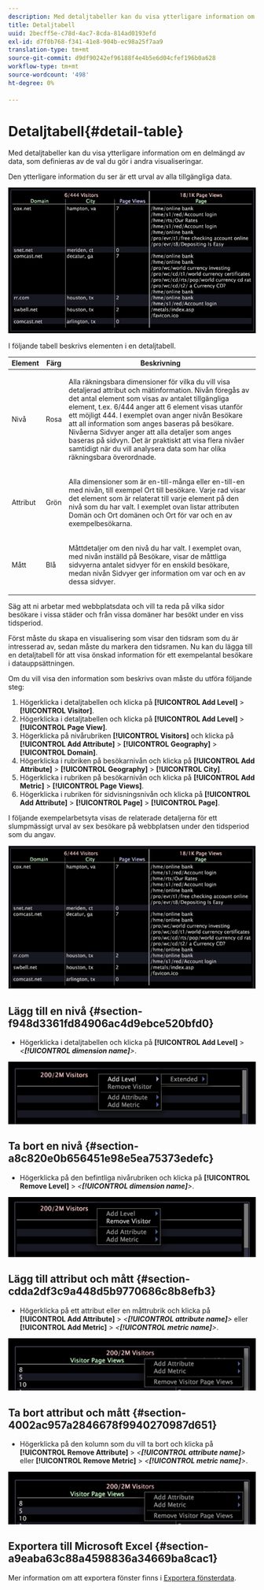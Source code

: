 ```yaml
---
description: Med detaljtabeller kan du visa ytterligare information om en delmängd av data, som definieras av de val du gör i andra visualiseringar.
title: Detaljtabell
uuid: 2becff5e-c78d-4ac7-8cda-814ad0193efd
exl-id: d7f0b768-f341-41e8-904b-ec98a25f7aa9
translation-type: tm+mt
source-git-commit: d9df90242ef96188f4e4b5e6d04cfef196b0a628
workflow-type: tm+mt
source-wordcount: '498'
ht-degree: 0%

---
```


# Detaljtabell{#detail-table}

Med detaljtabeller kan du visa ytterligare information om en delmängd av data, som definieras av de val du gör i andra visualiseringar.

Den ytterligare information du ser är ett urval av alla tillgängliga data.

![](assets/vis_details.png)

I följande tabell beskrivs elementen i en detaljtabell.

<table id="table_C88C7F7F5AEA4820B908923E45CC0A62"> 
 <thead> 
  <tr> 
   <th colname="col1" class="entry"> Element </th> 
   <th colname="col02" class="entry"> Färg </th> 
   <th colname="col2" class="entry"> Beskrivning </th> 
  </tr> 
 </thead>
 <tbody> 
  <tr> 
   <td colname="col1"> <p>Nivå </p> </td> 
   <td colname="col02"> <p>Rosa </p> </td> 
   <td colname="col2"> <p>Alla räkningsbara dimensioner för vilka du vill visa detaljerad attribut och mätinformation. Nivån föregås av det antal element som visas av antalet tillgängliga element, t.ex. 6/444 anger att 6 element visas utanför ett möjligt 444. I exemplet ovan anger nivån Besökare att all information som anges baseras på besökare. Nivåerna Sidvyer anger att alla detaljer som anges baseras på sidvyn. Det är praktiskt att visa flera nivåer samtidigt när du vill analysera data som har olika räkningsbara överordnade. </p> </td> 
  </tr> 
  <tr> 
   <td colname="col1"> <p>Attribut </p> </td> 
   <td colname="col02"> <p>Grön </p> </td> 
   <td colname="col2"> <p>Alla dimensioner som är en-till-många eller en-till-en med nivån, till exempel Ort till besökare. Varje rad visar det element som är relaterat till varje element på den nivå som du har valt. I exemplet ovan listar attributen Domän och Ort domänen och Ort för var och en av exempelbesökarna. </p> </td> 
  </tr> 
  <tr> 
   <td colname="col1"> <p>Mått </p> </td> 
   <td colname="col02"> <p>Blå </p> </td> 
   <td colname="col2"> <p>Måttdetaljer om den nivå du har valt. I exemplet ovan, med nivån inställd på Besökare, visar de måttliga sidvyerna antalet sidvyer för en enskild besökare, medan nivån Sidvyer ger information om var och en av dessa sidvyer. </p> </td> 
  </tr> 
 </tbody> 
</table>

Säg att ni arbetar med webbplatsdata och vill ta reda på vilka sidor besökare i vissa städer och från vissa domäner har besökt under en viss tidsperiod.

Först måste du skapa en visualisering som visar den tidsram som du är intresserad av, sedan måste du markera den tidsramen. Nu kan du lägga till en detaljtabell för att visa önskad information för ett exempelantal besökare i datauppsättningen.

Om du vill visa den information som beskrivs ovan måste du utföra följande steg:

1. Högerklicka i detaljtabellen och klicka på **[!UICONTROL Add Level]** > **[!UICONTROL Visitor]**.
1. Högerklicka i detaljtabellen och klicka på **[!UICONTROL Add Level]** > **[!UICONTROL Page View]**.
1. Högerklicka på nivårubriken **[!UICONTROL Visitors]** och klicka på **[!UICONTROL Add Attribute]** > **[!UICONTROL Geography]** > **[!UICONTROL Domain]**.
1. Högerklicka i rubriken på besökarnivån och klicka på **[!UICONTROL Add Attribute]** > **[!UICONTROL Geography]** > **[!UICONTROL City]**.
1. Högerklicka i rubriken på besökarnivån och klicka på **[!UICONTROL Add Metric]** > **[!UICONTROL Page Views]**.
1. Högerklicka i rubriken för sidvisningsnivån och klicka på **[!UICONTROL Add Attribute]** > **[!UICONTROL Page]** > **[!UICONTROL Page]**.

I följande exempelarbetsyta visas de relaterade detaljerna för ett slumpmässigt urval av sex besökare på webbplatsen under den tidsperiod som du angav.

![](assets/client-tab1.png)

## Lägg till en nivå {#section-f948d3361fd84906ac4d9ebce520bfd0}

* Högerklicka i detaljtabellen och klicka på **[!UICONTROL Add Level]** > *&lt;**[!UICONTROL dimension name]**>*.

![](assets/mnu_DetailsTable_AddLevel.png)

## Ta bort en nivå {#section-a8c820e0b656451e98e5ea75373edefc}

* Högerklicka på den befintliga nivårubriken och klicka på **[!UICONTROL Remove Level]** > *&lt;**[!UICONTROL dimension name]**>*.

![](assets/mnu_DetailsTable_Level.png)

## Lägg till attribut och mått {#section-cdda2df3c9a448d5b9770686c8b8efb3}

* Högerklicka på ett attribut eller en måttrubrik och klicka på **[!UICONTROL Add Attribute]** > *&lt;**[!UICONTROL attribute name]**>* eller **[!UICONTROL Add Metric]** > *&lt;**[!UICONTROL metric name]**>*.

![](assets/mnu_DetailsTable.png)

## Ta bort attribut och mått {#section-4002ac957a2846678f9940270987d651}

* Högerklicka på den kolumn som du vill ta bort och klicka på **[!UICONTROL Remove Attribute]** > *&lt;**[!UICONTROL attribute name]**>* eller **[!UICONTROL Remove Metric]** > *&lt;**[!UICONTROL metric name]**>*.

![](assets/mnu_DetailsTable.png)

## Exportera till Microsoft Excel {#section-a9eaba63c88a4598836a34669ba8cac1}

Mer information om att exportera fönster finns i [Exportera fönsterdata](../../../home/c-get-started/c-wk-win-wksp/c-exp-win-data.md#concept-8df61d64ed434cc5a499023c44197349).

